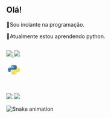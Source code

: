 ## Olá!

🎠Sou inciante na programação.

🎡Atualmente estou aprendendo python.

##


 <div>
  <a href="https://github.com/YasminSarinho">
  <img height="130em" src="https://github-readme-stats.vercel.app/api?username=YasminSarinho&show_icons=true&theme=synthwave&include_all_commits=true&count_private=true"/>
  <img height="90em" src="https://github-readme-stats.vercel.app/api/top-langs/?username=YasminSarinho&layout=compact&langs_count=7&theme=synthwave"/>
</div>
  <div style="display: inline_block"><br>
    <img align="center" alt="Rafa-Python" height="30" width="40" src="https://raw.githubusercontent.com/devicons/devicon/master/icons/python/python-original.svg">

##
   
<div>
<div style="display: inline_block"><br>
<a href="https://instagram.com/yasminsarinho" target="_blank"><img src=https://img.shields.io/badge/Instagram-E4405F?style=for-the-badge&logo=instagram&logoColor=white></a>
<a href="https://wa.me/qr/R43NR76CZVZCA1" target="_blank"><img src=https://img.shields.io/badge/WhatsApp-25D366?style=for-the-badge&logo=whatsapp&logoColor=white></a>
                                                       
![Snake animation](https://github.com/YasminSarinho/rafaballerini/blob/output/github-contribution-grid-snake.svg)
                                         
</div>
 

